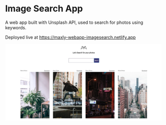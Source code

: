 # Image Search App

A web app built with Unsplash API, used to search for photos using keywords.

Deployed live at https://maxly-webapp-imagesearch.netlify.app

![](SitePreview.jpg)